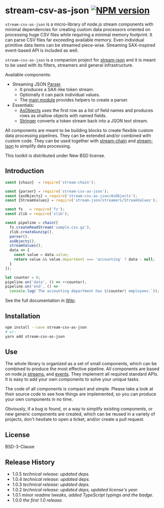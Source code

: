 # stream-csv-as-json [![NPM version][npm-img]][npm-url]

[npm-img]: https://img.shields.io/npm/v/stream-csv-as-json.svg
[npm-url]: https://npmjs.org/package/stream-csv-as-json

`stream-csv-as-json` is a micro-library of node.js stream components with minimal dependencies for creating custom data processors oriented on processing huge CSV files while requiring a minimal memory footprint. It can parse CSV files far exceeding available memory. Even individual primitive data items can be streamed piece-wise. Streaming SAX-inspired event-based API is included as well.

`stream-csv-as-json` is a companion project for [stream-json](https://www.npmjs.com/package/stream-json) and it is meant to be used with its filters, streamers and general infrastructure.

Available components:

* Streaming JSON [Parser](https://github.com/uhop/stream-csv-as-json/wiki/Parser).
  * It produces a SAX-like token stream.
  * Optionally it can pack individual values.
  * The [main module](https://github.com/uhop/stream-csv-as-json/wiki/Main-module) provides helpers to create a parser.
* Essentials:
  * [AsObjects](https://github.com/uhop/stream-csv-as-json/wiki/AsObjects) uses the first row as a list of field names and produces rows as shallow objects with named fields.
  * [Stringer](https://github.com/uhop/stream-csv-as-json/wiki/Stringer) converts a token stream back into a JSON text stream.

All components are meant to be building blocks to create flexible custom data processing pipelines. They can be extended and/or combined with custom code. They can be used together with [stream-chain](https://www.npmjs.com/package/stream-chain) and [stream-json](https://www.npmjs.com/package/stream-json) to simplify data processing.

This toolkit is distributed under New BSD license.

## Introduction

```js
const {chain}  = require('stream-chain');

const {parser} = require('stream-csv-as-json');
const {asObjects} = require('stream-csv-as-json/AsObjects');
const {StreamValues} = require('stream-json/streamers/StreamValues');

const fs   = require('fs');
const zlib = require('zlib');

const pipeline = chain([
  fs.createReadStream('sample.csv.gz'),
  zlib.createGunzip(),
  parser(),
  asObjects(),
  streamValues(),
  data => {
    const value = data.value;
    return value && value.department === 'accounting' ? data : null;
  }
]);

let counter = 0;
pipeline.on('data', () => ++counter);
pipeline.on('end', () =>
  console.log(`The accounting department has ${counter} employees.`));
```

See the full documentation in [Wiki](https://github.com/uhop/stream-csv-as-json/wiki).

## Installation

```bash
npm install --save stream-csv-as-json
# or:
yarn add stream-csv-as-json
```

## Use

The whole library is organized as a set of small components, which can be combined to produce the most effective pipeline. All components are based on node.js [streams](http://nodejs.org/api/stream.html), and [events](http://nodejs.org/api/events.html). They implement all required standard APIs. It is easy to add your own components to solve your unique tasks.

The code of all components is compact and simple. Please take a look at their source code to see how things are implemented, so you can produce your own components in no time.

Obviously, if a bug is found, or a way to simplify existing components, or new generic components are created, which can be reused in a variety of projects, don't hesitate to open a ticket, and/or create a pull request.

## License

BSD-3-Clause

## Release History

- 1.0.5 *technical release: updated deps.*
- 1.0.4 *technical release: updated deps.*
- 1.0.3 *technical release: updated deps.*
- 1.0.2 *technical release: updated deps, updated license's year.*
- 1.0.1 *minor readme tweaks, added TypeScript typings and the badge.*
- 1.0.0 *the first 1.0 release.*
